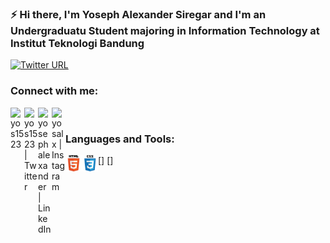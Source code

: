 ### ⚡ Hi there, I'm Yoseph Alexander Siregar and I'm an Undergraduatu Student majoring in Information Technology at Institut Teknologi Bandung

[![Twitter URL](https://img.shields.io/twitter/url/https/twitter.com/yos1523.svg?style=social&label=Follow%20%40yos1523)](https://twitter.com/yos1523)

### Connect with me:

[<img align="left" alt="yos1523" width="22px" src="https://img.icons8.com/external-kmg-design-outline-color-kmg-design/32/000000/external-web-web-hosting-kmg-design-outline-color-kmg-design.png" />][website]
[<img align="left" alt="yos1523 | Twitter" width="22px" src="https://img.icons8.com/color/48/000000/twitter--v2.png" />][twitter]
[<img align="left" alt="yoseph alexander | LinkedIn" width="22px" src="https://img.icons8.com/external-justicon-flat-justicon/64/000000/external-linkedin-social-media-justicon-flat-justicon.png" />][linkedin]
[<img align="left" alt="yosalx | Instagram" width="22px" src="https://img.icons8.com/color/64/000000/instagram-new--v2.png"/>][instagram]

<br />

### Languages and Tools:

[<img align="left" alt="HTML5" width="26px" src="https://raw.githubusercontent.com/github/explore/80688e429a7d4ef2fca1e82350fe8e3517d3494d/topics/html/html.png" />]
[<img align="left" alt="CSS3" width="26px" src="https://raw.githubusercontent.com/github/explore/80688e429a7d4ef2fca1e82350fe8e3517d3494d/topics/css/css.png" />]

<br />
<br />

[website]: https://codepen.io/yos1523
[twitter]: https://twitter.com/yos1523
[instagram]: https://www.instagram.com/yosalx/
[linkedin]: https://www.linkedin.com/in/yosephalexander/
